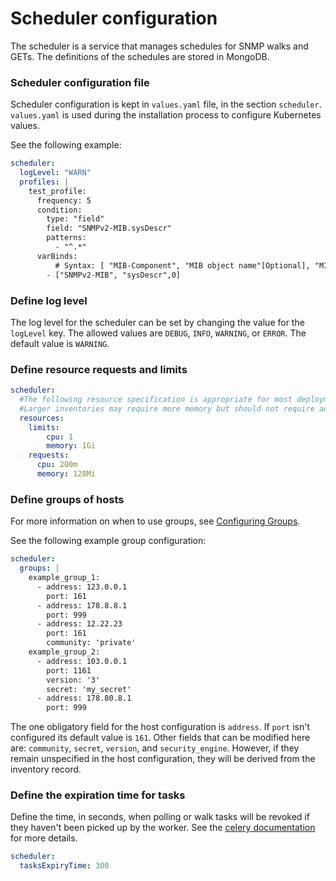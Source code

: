 # Scheduler configuration
The scheduler is a service that manages schedules for SNMP walks and GETs. The definitions of the schedules
are stored in MongoDB. 
 
### Scheduler configuration file

Scheduler configuration is kept in `values.yaml` file, in the section `scheduler`.
`values.yaml` is used during the installation process to configure Kubernetes values.

See the following example: 
```yaml
scheduler:
  logLevel: "WARN"
  profiles: |
    test_profile:
      frequency: 5 
      condition: 
        type: "field" 
        field: "SNMPv2-MIB.sysDescr" 
        patterns: 
          - "^.*"
      varBinds:
          # Syntax: [ "MIB-Component", "MIB object name"[Optional], "MIB index number"[Optional]]
        - ["SNMPv2-MIB", "sysDescr",0]
```

### Define log level
The log level for the scheduler can be set by changing the value for the `logLevel` key. The allowed values are `DEBUG`, `INFO`, `WARNING`, or `ERROR`. 
The default value is `WARNING`.

### Define resource requests and limits
```yaml
scheduler:
  #The following resource specification is appropriate for most deployments to scale the
  #Larger inventories may require more memory but should not require additional cpu
  resources:
    limits:
        cpu: 1
        memory: 1Gi
    requests:
      cpu: 200m
      memory: 128Mi
```

### Define groups of hosts
For more information on when to use groups, see [Configuring Groups](configuring-groups.md).

See the following example group configuration:
```yaml
scheduler:
  groups: |
    example_group_1:
      - address: 123.0.0.1
        port: 161
      - address: 178.8.8.1
        port: 999
      - address: 12.22.23
        port: 161
        community: 'private'
    example_group_2:
      - address: 103.0.0.1
        port: 1161
        version: '3'
        secret: 'my_secret'
      - address: 178.80.8.1
        port: 999
```

The one obligatory field for the host configuration is `address`. If `port` isn't configured its default value is `161`. 
Other fields that can be modified here are: `community`, `secret`, `version`, and `security_engine`.
However, if they remain unspecified in the host configuration, they will be derived from the inventory record. 

### Define the expiration time for tasks

Define the time, in seconds, when polling or walk tasks will be revoked if they haven't been picked up by the worker. See the [celery documentation](https://docs.celeryq.dev/en/stable/userguide/calling.html#expiration) for more details.
```yaml
scheduler:
  tasksExpiryTime: 300
```
